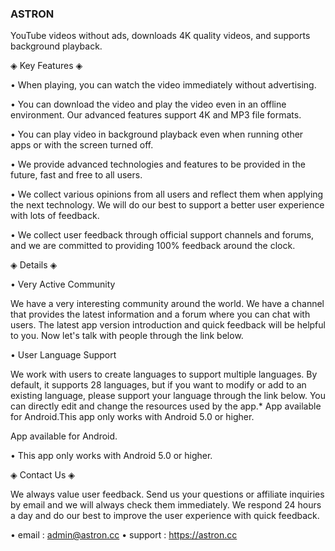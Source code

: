 ### ASTRON

YouTube videos without ads, downloads 4K quality videos, and supports background playback.

◈ Key Features ◈

• When playing, you can watch the video immediately without advertising.

• You can download the video and play the video even in an offline environment. Our advanced features support 4K and MP3 file formats.

• You can play video in background playback even when running other apps or with the screen turned off.

• We provide advanced technologies and features to be provided in the future, fast and free to all users.

• We collect various opinions from all users and reflect them when applying the next technology. We will do our best to support a better user experience with lots of feedback.

• We collect user feedback through official support channels and forums, and we are committed to providing 100% feedback around the clock.

◈ Details ◈

• Very Active Community

We have a very interesting community around the world. We have a channel that provides the latest information and a forum where you can chat with users. The latest app version introduction and quick feedback will be helpful to you. Now let's talk with people through the link below.

• User Language Support

We work with users to create languages to support multiple languages. By default, it supports 28 languages, but if you want to modify or add to an existing language, please support your language through the link below. You can directly edit and change the resources used by the app.* App available for Android.This app only works with Android 5.0 or higher.

App available for Android.

• This app only works with Android 5.0 or higher.

◈ Contact Us ◈

We always value user feedback. Send us your questions or affiliate inquiries by email and we will always check them immediately. We respond 24 hours a day and do our best to improve the user experience with quick feedback.

• email : admin@astron.cc
• support : https://astron.cc

<!--
**astroncc/astroncc** is a ✨ _special_ ✨ repository because its `README.md` (this file) appears on your GitHub profile.

Here are some ideas to get you started:

- 🔭 I’m currently working on ...
- 🌱 I’m currently learning ...
- 👯 I’m looking to collaborate on ...
- 🤔 I’m looking for help with ...
- 💬 Ask me about ...
- 📫 How to reach me: ...
- 😄 Pronouns: ...
- ⚡ Fun fact: ...
-->
